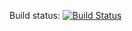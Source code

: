 Build status: [![Build Status](https://travis-ci.org/tuannvm/hb-challenge.svg?branch=develop)](https://travis-ci.org/tuannvm/hb-challenge)